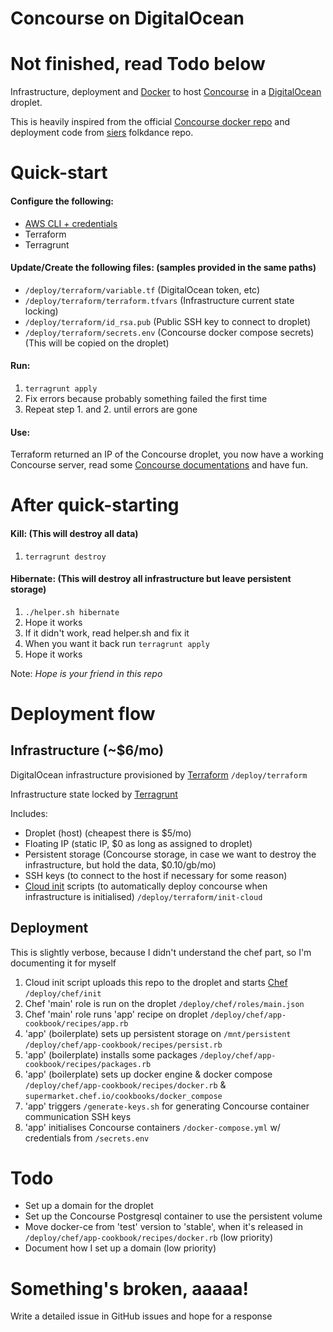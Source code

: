 # Concourse on DigitalOcean

# Not finished, read Todo below
Infrastructure, deployment and [Docker](https://www.docker.com/) to host [Concourse](https://concourse-ci.org/) in a [DigitalOcean](https://www.digitalocean.com/) droplet.

This is heavily inspired from the official [Concourse docker repo](https://github.com/concourse/concourse-docker/) and deployment code from [siers](https://github.com/siers) folkdance repo.

# Quick-start 
#### Configure the following:
* [AWS CLI + credentials](https://docs.aws.amazon.com/cli/latest/userguide/cli-chap-getting-started.html)
* Terraform
* Terragrunt

#### Update/Create the following files: (samples provided in the same paths)
* `/deploy/terraform/variable.tf` (DigitalOcean token, etc)
* `/deploy/terraform/terraform.tfvars` (Infrastructure current state locking)
* `/deploy/terraform/id_rsa.pub` (Public SSH key to connect to droplet)
* `/deploy/terraform/secrets.env` (Concourse docker compose secrets) (This will be copied on the droplet)

#### Run:
1. `terragrunt apply`
2. Fix errors because probably something failed the first time
3. Repeat step 1. and 2. until errors are gone

#### Use:

Terraform returned an IP of the Concourse droplet, you now have a working
Concourse server, read some [Concourse documentations](http://concoursetutorial.com/) and have fun.

# After quick-starting
#### Kill: (This will destroy all data)
1. `terragrunt destroy`

#### Hibernate: (This will destroy all infrastructure but leave persistent storage)
1. `./helper.sh hibernate`
2. Hope it works
3. If it didn't work, read helper.sh and fix it
4. When you want it back run `terragrunt apply`
5. Hope it works

Note: _Hope is your friend in this repo_

# Deployment flow
## Infrastructure (~$6/mo)
DigitalOcean infrastructure provisioned by [Terraform](https://www.terraform.io/) `/deploy/terraform`

Infrastructure state locked by [Terragrunt](https://github.com/gruntwork-io/terragrunt)

Includes:
* Droplet (host) (cheapest there is $5/mo)
* Floating IP (static IP, $0 as long as assigned to droplet)
* Persistent storage (Concourse storage, in case we want to destroy the infrastructure, but hold the data, $0.10/gb/mo)
* SSH keys (to connect to the host if necessary for some reason)
* [Cloud init](https://cloud-init.io/) scripts (to automatically deploy concourse when infrastructure is initialised) `/deploy/terraform/init-cloud`

## Deployment
This is slightly verbose, because I didn't understand the chef part, so I'm documenting it for myself

1. Cloud init script uploads this repo to the droplet and starts [Chef](https://www.chef.io/chef/) `/deploy/chef/init`
2. Chef 'main' role is run on the droplet `/deploy/chef/roles/main.json`
3. Chef 'main' role runs 'app' recipe on droplet `/deploy/chef/app-cookbook/recipes/app.rb`
4. 'app' (boilerplate) sets up persistent storage on `/mnt/persistent` `/deploy/chef/app-cookbook/recipes/persist.rb`
5. 'app' (boilerplate) installs some packages `/deploy/chef/app-cookbook/recipes/packages.rb`
5. 'app' (boilerplate) sets up docker engine & docker compose `/deploy/chef/app-cookbook/recipes/docker.rb` & `supermarket.chef.io/cookbooks/docker_compose`
6. 'app' triggers `/generate-keys.sh` for generating Concourse container communication SSH keys
6. 'app' initialises Concourse containers `/docker-compose.yml` w/ credentials from `/secrets.env`

# Todo
* Set up a domain for the droplet
* Set up the Concourse Postgresql container to use the persistent volume
* Move docker-ce from 'test' version to 'stable', when it's released in `/deploy/chef/app-cookbook/recipes/docker.rb` (low priority)
* Document how I set up a domain (low priority)

# Something's broken, aaaaa!
Write a detailed issue in GitHub issues and hope for a response
